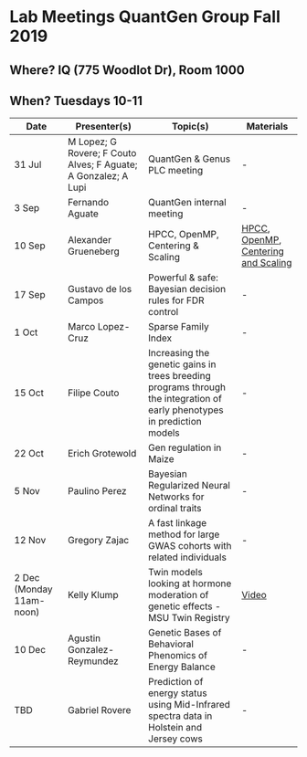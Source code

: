 # Lab Meetings QuantGen Group Fall 2019

## Where? IQ (775 Woodlot Dr), Room 1000

## When? Tuesdays 10-11

| Date           | Presenter(s)     |  Topic(s)        |  Materials    |
| -------------  | ---------------- | ---------------- | ------------- |
| 31 Jul | M Lopez; G Rovere; F Couto Alves; F Aguate; A Gonzalez; A Lupi | QuantGen & Genus PLC meeting | - |
| 3 Sep | Fernando Aguate | QuantGen internal meeting | - |
| 10 Sep | Alexander Grueneberg | HPCC, OpenMP, Centering & Scaling | [HPCC](https://slides.agrueneberg.info/2019-09-10/QuantGen_HPCC.html), [OpenMP](https://slides.agrueneberg.info/2019-09-10/OpenMP.html), [Centering and Scaling](https://slides.agrueneberg.info/2019-09-10/CenterScale.html) |
| 17 Sep | Gustavo de los Campos | Powerful & safe: Bayesian decision rules for FDR control | - |
| 1 Oct | Marco Lopez-Cruz | Sparse Family Index | - |
| 15 Oct | Filipe Couto | Increasing the genetic gains in trees breeding programs through the integration of early phenotypes in prediction models | - |
| 22 Oct | Erich Grotewold | Gen regulation in Maize | - |
| 5 Nov | Paulino Perez | Bayesian Regularized Neural Networks for ordinal traits | - |
| 12 Nov | Gregory Zajac | A fast linkage method for large GWAS cohorts with related individuals | - |
| 2 Dec (Monday 11am-noon) | Kelly Klump | Twin models looking at hormone moderation of genetic effects - MSU Twin Registry | [Video](https://www.dropbox.com/sh/13r0sbvnb6mds92/AACzfx2fOpJtHPQ4F4QLUkMKa?dl=0) |
| 10 Dec | Agustin Gonzalez-Reymundez | Genetic Bases of Behavioral Phenomics of Energy Balance | - |
| TBD | Gabriel Rovere | Prediction of energy status using Mid-Infrared spectra data in Holstein and Jersey cows | - |
